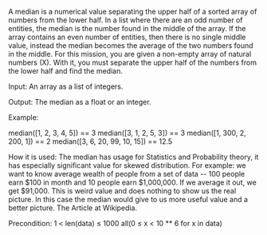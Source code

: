 A median is a numerical value separating the upper half of a sorted array of numbers from the lower half. In a list where there are an odd number of entities, the median is the number found in the middle of the array. If the array contains an even number of entities, then there is no single middle value, instead the median becomes the average of the two numbers found in the middle. For this mission, you are given a non-empty array of natural numbers (X). With it, you must separate the upper half of the numbers from the lower half and find the median.

Input: An array as a list of integers.

Output: The median as a float or an integer.

Example:

median([1, 2, 3, 4, 5]) == 3
median([3, 1, 2, 5, 3]) == 3
median([1, 300, 2, 200, 1]) == 2
median([3, 6, 20, 99, 10, 15]) == 12.5

How it is used: The median has usage for Statistics and Probability theory, it has especially significant value for skewed distribution. For example: we want to know average wealth of people from a set of data -- 100 people earn $100 in month and 10 people earn $1,000,000. If we average it out, we get $91,000. This is weird value and does nothing to show us the real picture. In this case the median would give to us more useful value and a better picture. The Article at Wikipedia.

Precondition:
1 < len(data) ≤ 1000
all(0 ≤ x < 10 ** 6 for x in data)
